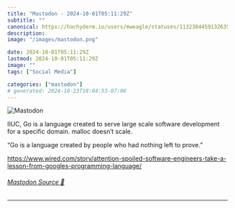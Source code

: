 ```yaml
---
title: "Mastodon - 2024-10-01T05:11:29Z"
subtitle: ""
canonical: https://hachyderm.io/users/mweagle/statuses/113230445913263505
description:
image: "/images/mastodon.png"

date: 2024-10-01T05:11:29Z
lastmod: 2024-10-01T05:11:29Z
image: ""
tags: ["Social Media"]

categories: ["mastodon"]
# generated: 2024-10-23T18:04:53-07:00
---
```

![Mastodon](/images/mastodon.png)

<p>IIUC, Go is a language created to serve large scale software development for a specific domain. malloc doesn’t scale. </p><p>“Go is a language created by people who had nothing left to prove.”</p><p><a href="https://www.wired.com/story/attention-spoiled-software-engineers-take-a-lesson-from-googles-programming-language/" target="_blank" rel="nofollow noopener noreferrer" translate="no"><span class="invisible">https://www.</span><span class="ellipsis">wired.com/story/attention-spoi</span><span class="invisible">led-software-engineers-take-a-lesson-from-googles-programming-language/</span></a></p>


###### [Mastodon Source 🐘](https://hachyderm.io/@mweagle/113230445913263505)

___
